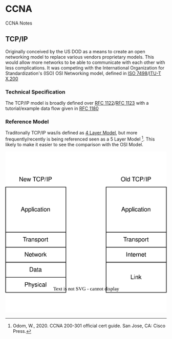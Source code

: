 # CCNA
CCNA Notes

## TCP/IP

Originally conceived by the US DOD as a means to create an open networking model to replace various vendors proprietary models. This would allow more networks to be able to communicate with each other with less complications. It was competing with the International Organization for Standardization's (ISO) OSI Networking model, defined in [ISO 7498](https://www.iso.org/standard/20269.html)/[ITU-T X.200](https://www.itu.int/rec/T-REC-X.200-199407-I/)

### Technical Specification
The TCP/IP model is broadly defined over [RFC 1122](https://datatracker.ietf.org/doc/html/rfc1122)/[RFC 1123](https://datatracker.ietf.org/doc/html/rfc1123) with a tutorial/example data flow given in [RFC 1180](https://datatracker.ietf.org/doc/html/rfc1180)

### Reference Model

Traditonally TCP/IP was/is defined as [4 Layer Model](https://en.wikipedia.org/wiki/Internet_protocol_suite#Layer_names_and_number_of_layers_in_the_literature), but more frequently/recently is being referenced seen as a 5 Layer Model [^CiscoPress]. This likely to make it easier to see the comparison with the OSI Model.

![tcp_ip_4v5.svg](https://github.com/johnsoga/CCNA/blob/main/assests/tcp_ip_4v5.svg)

[^CiscoPress]: Odom, W., 2020. CCNA 200-301 official cert guide. San Jose, CA: Cisco Press.

